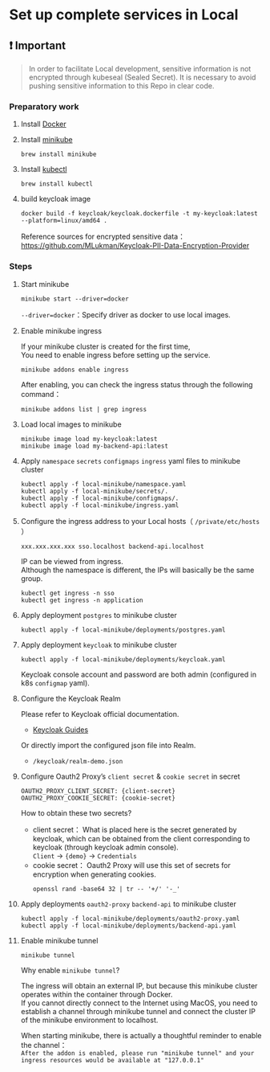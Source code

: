 # Set up complete services in Local
## :exclamation: **Important**
> In order to facilitate Local development, sensitive information is not encrypted through kubeseal (Sealed Secret). It is necessary to avoid pushing sensitive information to this Repo in clear code.

### Preparatory work

1. Install [Docker](https://www.docker.com/)

2. Install [minikube](https://minikube.sigs.k8s.io/docs/start/?arch=%2Fmacos%2Farm64%2Fstable%2Fbinary+download)

    ```shell
    brew install minikube
    ```

3. Install [kubectl](https://kubernetes.io/zh-cn/docs/tasks/tools/install-kubectl-macos/#install-with-homebrew-on-macos)

    ```shell
    brew install kubectl
    ```

4. build keycloak image

    ```shell
    docker build -f keycloak/keycloak.dockerfile -t my-keycloak:latest --platform=linux/amd64 .
    ```

    Reference sources for encrypted sensitive data：https://github.com/MLukman/Keycloak-PII-Data-Encryption-Provider

### Steps

1. Start minikube

    ```shell
    minikube start --driver=docker
    ```

    `--driver=docker`：Specify driver as docker to use local images.

2. Enable minikube ingress

    If your minikube cluster is created for the first time,<br>You need to enable ingress before setting up the service.

    ```shell
    minikube addons enable ingress
    ```

    After enabling, you can check the ingress status through the following command：
    ```shell
    minikube addons list | grep ingress
    ```

3. Load local images to minikube

    ```shell
    minikube image load my-keycloak:latest
    minikube image load my-backend-api:latest
    ```

4. Apply `namespace` `secrets` `configmaps` `ingress` yaml files to minikube cluster

    ```shell
    kubectl apply -f local-minikube/namespace.yaml
    kubectl apply -f local-minikube/secrets/.
    kubectl apply -f local-minikube/configmaps/.
    kubectl apply -f local-minikube/ingress.yaml
    ```

5. Configure the ingress address to your Local hosts（ `/private/etc/hosts` ）

    ```shell
    xxx.xxx.xxx.xxx sso.localhost backend-api.localhost
    ```

    IP can be viewed from ingress.<br>Although the namespace is different, the IPs will basically be the same group.

    ```shell
    kubectl get ingress -n sso
    kubectl get ingress -n application
    ```

6. Apply deployment `postgres` to minikube cluster

    ```shell
    kubectl apply -f local-minikube/deployments/postgres.yaml

7. Apply deployment `keycloak` to minikube cluster

    ```shell
    kubectl apply -f local-minikube/deployments/keycloak.yaml
    ```

    Keycloak console account and password are both admin (configured in k8s `configmap` yaml).

8. Configure the Keycloak Realm

    Please refer to Keycloak official documentation.
    - [Keycloak Guides](https://www.keycloak.org/guides)

    Or directly import the configured json file into Realm.
    - `/keycloak/realm-demo.json`

9. Configure Oauth2 Proxy’s `client secret` & `cookie secret` in secret

    ```shell
    OAUTH2_PROXY_CLIENT_SECRET: {client-secret}
    OAUTH2_PROXY_COOKIE_SECRET: {cookie-secret}
    ```

    How to obtain these two secrets?
    - client secret：
        What is placed here is the secret generated by keycloak, which can be obtained from the client corresponding to keycloak (through keycloak admin console).<br>`Client` -> `{demo}` -> `Credentials`
    - cookie secret：
        Oauth2 Proxy will use this set of secrets for encryption when generating cookies.
        ```shell
        openssl rand -base64 32 | tr -- '+/' '-_'
        ```

10. Apply deployments `oauth2-proxy` `backend-api` to minikube cluster

    ```shell
    kubectl apply -f local-minikube/deployments/oauth2-proxy.yaml
    kubectl apply -f local-minikube/deployments/backend-api.yaml
    ```

11. Enable minikube tunnel

    ```shell
    minikube tunnel
    ```

    Why enable `minikube tunnel`?

    The ingress will obtain an external IP, but because this minikube cluster operates within the container through Docker.<br>If you cannot directly connect to the Internet using MacOS, you need to establish a channel through minikube tunnel and connect the cluster IP of the minikube environment to localhost.

    When starting minikube, there is actually a thoughtful reminder to enable the channel：<br>`After the addon is enabled, please run "minikube tunnel" and your ingress resources would be available at "127.0.0.1"`
